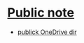 # [Public note](https://github.com/va9iff/note)

- [publick OneDrive dir](https://1drv.ms/f/c/549f547de4e325d2/Ehv2ASkTC7dAm2zvOs-_CvoBjW-tkpnTx80Xmsqh02lAFw?e=TdfUaX)


